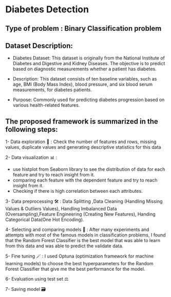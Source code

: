# Diabetes Detection

## Type of problem : Binary Classification problem

## Dataset Description:

- Diabetes Dataset: This dataset is originally from the National Institute of Diabetes and Digestive and Kidney Diseases. The objective is to predict based on diagnostic measurements whether a patient has diabetes.

- Description: This dataset consists of ten baseline variables, such as age, BMI (Body Mass Index), blood pressure, and six blood serum measurements, for diabetes patients.

- Purpose: Commonly used for predicting diabetes progression based on various health-related features.

## The proposed framework is summarized in the following steps:
1- Data exploration 🔎 : Check the number of features and rows, missing values, duplicate values and generating descriptive statistics for this data 

2- Data visualization 📊 : 
- use histplot from Seaborn library to see the distribution of data for each feature and try to reach insight from it.
- comparing each feature with the dependent feature and try to reach insight from it.
- Checking if there is high correlation between each attributes.

3- Data preprocessing 🛠 : Data Splitting ,Data Cleaning (Handling Missing Values & Outliers Values), Handling Imbalanced Data (Oversampling),Feature Engineering (Creating New Features), Handing Categorical Data(One Hot Encoding).

4- Selecting and comparing models 🎯 : After many experiments and attempts with most of the famous models in classification problems, I found that the Random Forest Classifier is the best model that was able to learn from this data and was able to predict the validate data. 

5- Fine tuning 🪄 : I used Optuna (optimization framework for machine learning models) to choose the best hyperparameters for the Random Forest Classifier that give me the best performance for the model.

6- Evaluation using test set ⚖ 

7- Saving model 🗃
